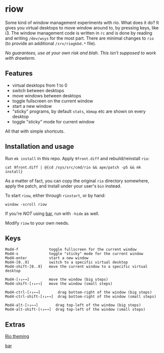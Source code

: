 # riow

Some kind of window management experiments with rio.  What does it do?
It gives you virtual desktops to move window around to, by pressing
keys, like i3. The window management code is written in `rc` and is done
by reading and writing `/dev/wsys` for the most part. There are minimal
changes to `rio` (to provide an additional `/srv/riogkbd.*` file).

*No guarantees, use at your own risk and blah.  This isn't supposed to
work with drawterm.*

## Features

 * virtual desktops from 1 to 0
 * switch between desktops
 * move windows between desktops
 * toggle fullscreen on the current window
 * start a new window
 * "sticky" programs, by default `stats`, `kbmap` etc are shown on every desktop
 * toggle "sticky" mode for current window

All that with simple shortcuts.

## Installation and usage

Run `mk install` in this repo.  Apply `9front.diff` and rebuild/reinstall `rio`:

	cat 9front.diff | @{cd /sys/src/cmd/rio && ape/patch -p5 && mk install}

As a matter of fact, you can copy the original `rio` directory
somewhere, apply the patch, and install under your user's `bin`
instead.

To start `riow`, either through `riostart`, or by hand:

	window -scroll riow

If you're *NOT* using [bar](https://git.sr.ht/~ft/bar), run with
`-hide` as well.

Modify `riow` to your own needs.

## Keys

```
Mod4-f              toggle fullscreen for the current window
Mod4-s              toggle "sticky" mode for the current window
Mod4-enter          start a new window
Mod4-[0..9]         switch to a specific virtual desktop
Mod4-shift-[0..9]   move the current window to a specific virtual desktop

Mod4-[↑↓←→]         move the window (big steps)
Mod4-shift-[↑↓←→]   move the window (small steps)

Mod4-ctrl-[↑↓←→]        drag bottom-right of the window (big steps)
Mod4-ctrl-shift-[↑↓←→]  drag bottom-right of the window (small steps)

Mod4-alt-[↑↓←→]        drag top-left of the window (big steps)
Mod4-alt-shift-[↑↓←→]  drag top-left of the window (small steps)
```

## Extras

[Rio theming](http://ftrv.se/14)

[bar](https://git.sr.ht/~ft/bar)
